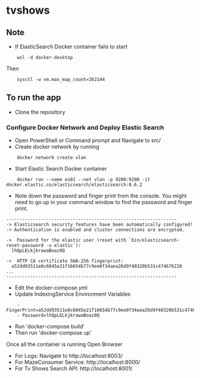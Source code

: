 # tvshows
## Note
- If ElasticSearch Docker container fails to start
```
    wsl -d docker-desktop
```
Then
```
    sysctl -w vm.max_map_count=262144
```
## To run the app
- Clone the repository
### Configure Docker Network and Deploy Elastic Search
- Open PowerShell or Command prompt and Navigate to src/
- Create docker network by running 
```
    docker network create vlan
```
- Start Elastic Search Docker container
```
    docker run --name es01 --net vlan -p 9200:9200 -it docker.elastic.co/elasticsearch/elasticsearch:8.6.2
```
- Note down the password and finger print from the console. You might need to go up in your command window to find the password and finger print. 
```
----------------------------------------------------------------
-> Elasticsearch security features have been automatically configured!
-> Authentication is enabled and cluster connections are encrypted.

->  Password for the elastic user (reset with `bin/elasticsearch-reset-password -u elastic`):
  lhQpLELkjkrawaBoaz0Q

->  HTTP CA certificate SHA-256 fingerprint:
  a52dd93511e8c6045e21f16654b77c9ee0f34aea26d9f40320b531c474676228
...
----------------------------------------------------------------
```
- Edit the docker-compose.yml
- Update IndexingService Environment Variables
```
    - FingerPrint=a52dd93511e8c6045e21f16654b77c9ee0f34aea26d9f40320b531c474676228
    - Password=lhQpLELkjkrawaBoaz0Q
```
- Run 'docker-compose build'
- Then run 'docker-compose up'

Once all the container is running Open Browser
- For Logs: Navigate to http://localhost:8003/
- For MazeConsumer Service: http://localhost:8000/
- For Tv Shows Search API: http://localhost:8001/ 
## 